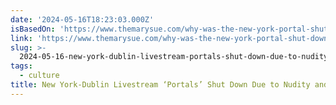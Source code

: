 ```yaml
---
date: '2024-05-16T18:23:03.000Z'
isBasedOn: 'https://www.themarysue.com/why-was-the-new-york-portal-shut-down-explained/'
link: 'https://www.themarysue.com/why-was-the-new-york-portal-shut-down-explained/'
slug: >-
  2024-05-16-new-york-dublin-livestream-portals-shut-down-due-to-nudity-and-inappropr
tags:
  - culture
title: New York-Dublin Livestream ‘Portals’ Shut Down Due to Nudity and ‘Inappropr
---
```

 
